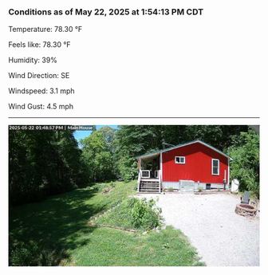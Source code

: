 ### Conditions as of May 22, 2025 at 1:54:13 PM CDT 

Temperature: 78.30 &deg;F

Feels like: 78.30 &deg;F

Humidity: 39%

Wind Direction: SE

Windspeed: 3.1 mph

Wind Gust: 4.5 mph

---

<img src="./images/latest.jpeg"/>

